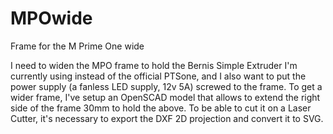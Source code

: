 # MPOwide
Frame for the M Prime One wide

I need to widen the MPO frame to hold the Bernis Simple Extruder I'm currently using instead of the official PTSone, and I also
want to put the power supply (a fanless LED supply, 12v 5A) screwed to the frame.
To get a wider frame, I've setup an OpenSCAD model that allows to extend the right side of the frame 30mm to hold the above.
To be able to cut it on a Laser Cutter, it's necessary to export the DXF 2D projection and convert it to SVG.

